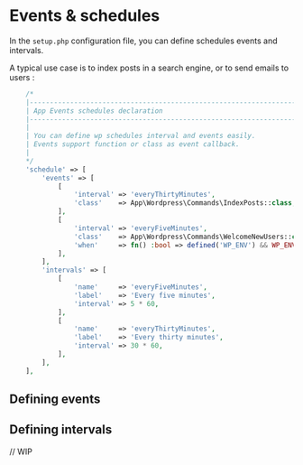 # Events & schedules

In the `setup.php` configuration file, you can define schedules events and intervals.

A typical use case is to index posts in a search engine, or to send emails to users : 

```php
    /*
    |--------------------------------------------------------------------------
    | App Events schedules declaration
    |--------------------------------------------------------------------------
    |
    | You can define wp schedules interval and events easily.
    | Events support function or class as event callback.
    |
    */
    'schedule' => [
        'events' => [
            [
                'interval' => 'everyThirtyMinutes',
                'class'    => App\Wordpress\Commands\IndexPosts::class,
            ],
            [
                'interval' => 'everyFiveMinutes',
                'class'    => App\Wordpress\Commands\WelcomeNewUsers::class,
                'when'     => fn() :bool => defined('WP_ENV') && WP_ENV === 'production',
            ],
        ],
        'intervals' => [
            [
                'name'     => 'everyFiveMinutes',
                'label'    => 'Every five minutes',
                'interval' => 5 * 60,
            ],
            [
                'name'     => 'everyThirtyMinutes',
                'label'    => 'Every thirty minutes',
                'interval' => 30 * 60,
            ],
        ],
    ],
```

## Defining events

## Defining intervals

// WIP